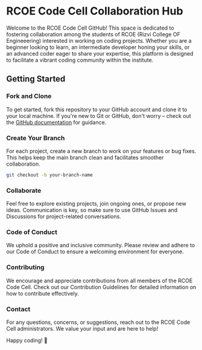 ﻿# RCOE Code Cell Collaboration Hub

Welcome to the RCOE Code Cell GitHub! This space is dedicated to fostering collaboration among the students of RCOE (Rizvi College OF Engineeering) interested in working on coding projects. Whether you are a beginner looking to learn, an intermediate developer honing your skills, or an advanced coder eager to share your expertise, this platform is designed to facilitate a vibrant coding community within the institute.

## Getting Started

### Fork and Clone
To get started, fork this repository to your GitHub account and clone it to your local machine. If you're new to Git or GitHub, don't worry – check out the [GitHub documentation](https://docs.github.com/en) for guidance.

### Create Your Branch
For each project, create a new branch to work on your features or bug fixes. This helps keep the main branch clean and facilitates smoother collaboration.

```bash
git checkout -b your-branch-name
```

### Collaborate
Feel free to explore existing projects, join ongoing ones, or propose new ideas. Communication is key, so make sure to use GitHub Issues and Discussions for project-related conversations.

### Code of Conduct
We uphold a positive and inclusive community. Please review and adhere to our Code of Conduct to ensure a welcoming environment for everyone.

### Contributing
We encourage and appreciate contributions from all members of the RCOE Code Cell. Check out our Contribution Guidelines for detailed information on how to contribute effectively.

### Contact
For any questions, concerns, or suggestions, reach out to the RCOE Code Cell administrators. We value your input and are here to help!

Happy coding! 🚀
